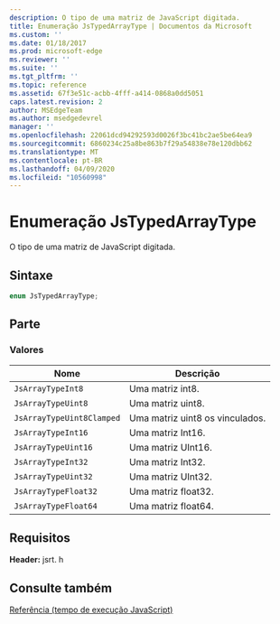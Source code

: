 ```yaml
---
description: O tipo de uma matriz de JavaScript digitada.
title: Enumeração JsTypedArrayType | Documentos da Microsoft
ms.custom: ''
ms.date: 01/18/2017
ms.prod: microsoft-edge
ms.reviewer: ''
ms.suite: ''
ms.tgt_pltfrm: ''
ms.topic: reference
ms.assetid: 67f3e51c-acbb-4fff-a414-0868a0dd5051
caps.latest.revision: 2
author: MSEdgeTeam
ms.author: msedgedevrel
manager: ''
ms.openlocfilehash: 22061dcd94292593d0026f3bc41bc2ae5be64ea9
ms.sourcegitcommit: 6860234c25a8be863b7f29a54838e78e120dbb62
ms.translationtype: MT
ms.contentlocale: pt-BR
ms.lasthandoff: 04/09/2020
ms.locfileid: "10560998"
---
```

# Enumeração JsTypedArrayType
O tipo de uma matriz de JavaScript digitada.  
  
## Sintaxe  
  
```cpp  
enum JsTypedArrayType;  
```  
  
## Parte  
  
### Valores  
  
|Nome|Descrição|  
|----------|-----------------|  
|`JsArrayTypeInt8`|Uma matriz int8.|  
|`JsArrayTypeUint8`|Uma matriz uint8.|  
|`JsArrayTypeUint8Clamped`|Uma matriz uint8 os vinculados.|  
|`JsArrayTypeInt16`|Uma matriz Int16.|  
|`JsArrayTypeUint16`|Uma matriz UInt16.|  
|`JsArrayTypeInt32`|Uma matriz Int32.|  
|`JsArrayTypeUint32`|Uma matriz UInt32.|  
|`JsArrayTypeFloat32`|Uma matriz float32.|  
|`JsArrayTypeFloat64`|Uma matriz float64.|  
  
## Requisitos  
 **Header:** jsrt. h  
  
## Consulte também  
 [Referência (tempo de execução JavaScript)](../chakra-hosting/reference-javascript-runtime.md)